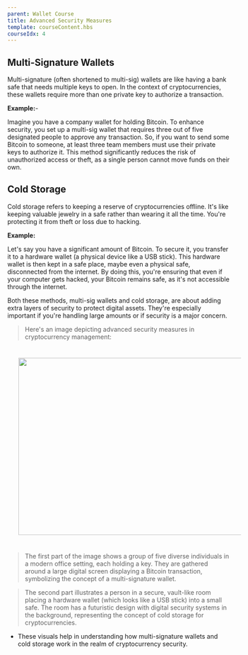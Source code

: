 ```yaml
---
parent: Wallet Course
title: Advanced Security Measures
template: courseContent.hbs
courseIdx: 4
---
```


##  Multi-Signature Wallets
Multi-signature (often shortened to multi-sig) wallets are like having a bank safe that needs multiple keys to open. In the context of cryptocurrencies, these wallets require more than one private key to authorize a transaction.

<STRONG>Example:</STRONG>-

Imagine you have a company wallet for holding Bitcoin. To enhance security, you set up a multi-sig wallet that requires three out of five designated people to approve any transaction. So, if you want to send some Bitcoin to someone, at least three team members must use their private keys to authorize it. This method significantly reduces the risk of unauthorized access or theft, as a single person cannot move funds on their own.


##  Cold Storage
Cold storage refers to keeping a reserve of cryptocurrencies offline. It's like keeping valuable jewelry in a safe rather than wearing it all the time. You're protecting it from theft or loss due to hacking.

<strong>Example:</strong>

Let's say you have a significant amount of Bitcoin. To secure it, you transfer it to a hardware wallet (a physical device like a USB stick). This hardware wallet is then kept in a safe place, maybe even a physical safe, disconnected from the internet. By doing this, you're ensuring that even if your computer gets hacked, your Bitcoin remains safe, as it's not accessible through the internet.

Both these methods, multi-sig wallets and cold storage, are about adding extra layers of security to protect digital assets. They're especially important if you're handling large amounts or if security is a major concern.

> Here's an image depicting advanced security measures in cryptocurrency management:

<img src="/img/courses/Blockchian_wallet/paper2.png" style="width:855px; height: 400px; align-content: center; margin: 25px;"/>


> The first part of the image shows a group of five diverse individuals in a modern office setting, each holding a key. They are gathered around a large digital screen displaying a Bitcoin transaction, symbolizing the concept of a multi-signature wallet.

> The second part illustrates a person in a secure, vault-like room placing a hardware wallet (which looks like a USB stick) into a small safe. The room has a futuristic design with digital security systems in the background, representing the concept of cold storage for cryptocurrencies.

- These visuals help in understanding how multi-signature wallets and cold storage work in the realm of cryptocurrency security.






